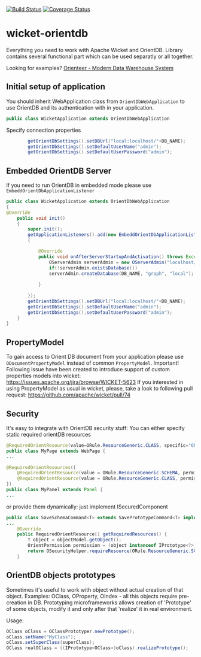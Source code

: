 [![Build Status](https://travis-ci.org/PhantomYdn/wicket-orientdb.svg?branch=master)](https://travis-ci.org/PhantomYdn/wicket-orientdb) [![Coverage Status](https://img.shields.io/coveralls/PhantomYdn/wicket-orientdb.svg)](https://coveralls.io/r/PhantomYdn/wicket-orientdb)

wicket-orientdb
===============

Everything you need to work with Apache Wicket and OrientDB.
Library contains several functional part which can be used separatly or all together.

Looking for examples? [Orienteer - Modern Data Warehouse System](https://github.com/PhantomYdn/Orienteer)

Initial setup of application
-----------------------

You should inherit WebApplication class from `OrientDbWebApplication` to use OrientDB and its authentication with in your application.

```java
public class WicketApplication extends OrientDbWebApplication
```

Specify connection properties
```java
        getOrientDbSettings().setDBUrl("local:localhost/"+DB_NAME);
        getOrientDbSettings().setDefaultUserName("admin");
        getOrientDbSettings().setDefaultUserPassword("admin");
```

Embedded OrientDB Server
------------------------

If you need to run OrientDB in embedded mode please use `EmbeddOrientDbApplicationListener`

```java
public class WicketApplication extends OrientDbWebApplication
{
@Override
    public void init()
    {
        super.init();
        getApplicationListeners().add(new EmbeddOrientDbApplicationListener(WicketApplication.class.getResource("db.config.xml"))
        {

            @Override
            public void onAfterServerStartupAndActivation() throws Exception {
                OServerAdmin serverAdmin = new OServerAdmin("localhost/"+DB_NAME).connect("root", "WicketOrientDB");
                if(!serverAdmin.existsDatabase())
                serverAdmin.createDatabase(DB_NAME, "graph", "local");
                
            }
            
        });
        getOrientDbSettings().setDBUrl("local:localhost/"+DB_NAME);
        getOrientDbSettings().setDefaultUserName("admin");
        getOrientDbSettings().setDefaultUserPassword("admin");
    }
}
```

PropertyModel
-------------

To gain access to Orient DB document from your application please use `ODocumentPropertyModel` instead of common `PropertyModel`.
Important! Following issue have been created to introduce support of custom properties models into wicket: 
https://issues.apache.org/jira/browse/WICKET-5623
If you interested in using PropertyModel as usual in wicket, please, take a look to following pull request: https://github.com/apache/wicket/pull/74

Security
--------

It's easy to integrate with OrientDB security stuff:
You can either specify static required orientDB resources

```java
@RequiredOrientResource(value=ORule.ResourceGeneric.CLASS, specific="ORole", permissions={OrientPermission.READ, OrientPermission.UPDATE})
public class MyPage extends WebPage {
...
```
```java
@RequiredOrientResources({
    @RequiredOrientResource(value = ORule.ResourceGeneric.SCHEMA, permissions=OrientPermission.READ),
    @RequiredOrientResource(value = ORule.ResourceGeneric.CLASS, permissions=OrientPermission.READ),
})
public class MyPanel extends Panel {
...
```

or provide them dynamically: just implement ISecuredComponent

```java
public class SaveSchemaCommand<T> extends SavePrototypeCommand<T> implements ISecuredComponent {
...
    @Override
    public RequiredOrientResource[] getRequiredResources() {
        T object = objectModel.getObject();
        OrientPermission permission = (object instanceof IPrototype<?>)?OrientPermission.CREATE:OrientPermission.UPDATE;
        return OSecurityHelper.requireResource(ORule.ResourceGeneric.SCHEMA, null, permission);
    }

```

OrientDB objects prototypes
---------------------------

Sometimes it's useful to work with object without actual creation of that object. Examples: OClass, OProperty, OIndex - all this objects require pre-creation in DB. Prototyping microframeworks allows creation of 'Prototype' of some objects, modify it and only after that 'realize' it in real environment. 

Usage:
```java
OClass oClass = OClassPrototyper.newPrototype();
oClass.setName("MyClass");
oClass.setSuperClass(superClass);
OClass realOClass = ((IPrototype<OClass>)oClass).realizePrototype();
```










